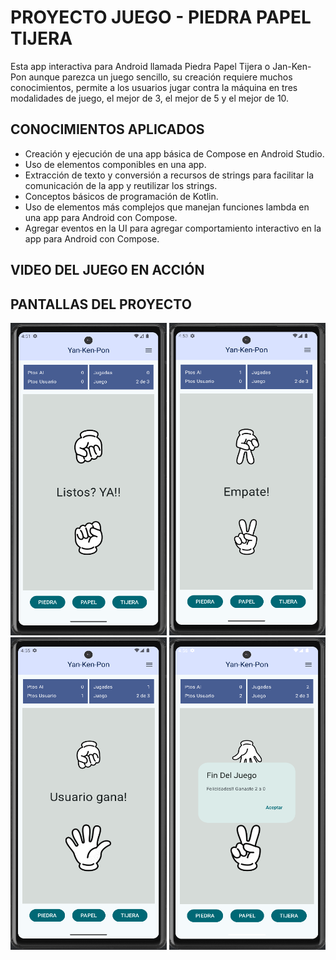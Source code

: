 # PROYECTO JUEGO - PIEDRA PAPEL TIJERA

Esta app interactiva para Android llamada Piedra Papel Tijera o Jan-Ken-Pon aunque parezca un juego sencillo, su creación requiere muchos conocimientos, permite a los usuarios jugar contra la máquina en tres modalidades de juego, el mejor de 3, el mejor de 5 y el mejor de 10.

## CONOCIMIENTOS APLICADOS

- Creación y ejecución de una app básica de Compose en Android Studio.
- Uso de elementos componibles en una app.
- Extracción de texto y conversión a recursos de strings para facilitar la comunicación de la app y reutilizar los strings.
- Conceptos básicos de programación de Kotlin.
- Uso de elementos más complejos que manejan funciones lambda en una app para Android con Compose.
- Agregar eventos en la UI para agregar comportamiento interactivo en la app para Android con Compose.

## VIDEO DEL JUEGO EN ACCIÓN

## PANTALLAS DEL PROYECTO

<p align="center">
<img src="src/yankenpon_1.png" width="250" height="500"> <img src="src/yankenpon_2.png" width="250" height="500"><img src="src/yankenpon_3.png" width="250" height="500"> <img src="src/yankenpon_4.png" width="250" height="500">
</p>
